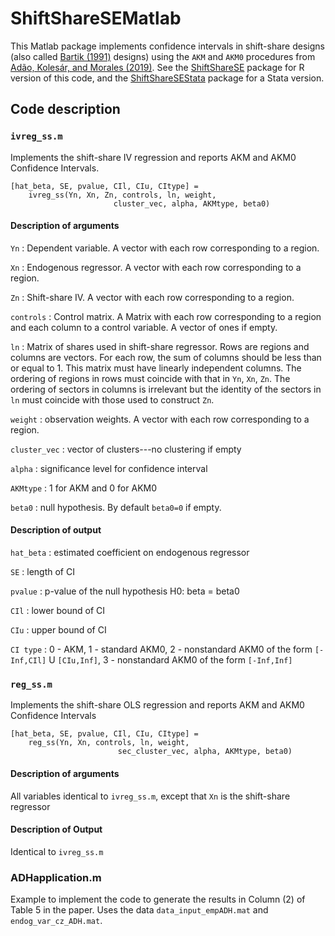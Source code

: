 # ShiftShareSEMatlab

This Matlab package implements confidence intervals in shift-share designs (also
called [Bartik (1991)](http://research.upjohn.org/up_press/77/) designs) using
the `AKM` and `AKM0` procedures from [Adão, Kolesár, and Morales
(2019)](https://doi.org/10.1093/qje/qjz025). See the
[ShiftShareSE](https://github.com/kolesarm/ShiftShareSE) package for R version
of this code, and the
[ShiftShareSEStata](https://github.com/zhangxiang0822/ShiftShareSEStata) package
for a Stata version.

## Code description

### `ivreg_ss.m`

Implements the shift-share IV regression and reports AKM and AKM0 Confidence
Intervals.

```
[hat_beta, SE, pvalue, CIl, CIu, CItype] =
    ivreg_ss(Yn, Xn, Zn, controls, ln, weight,
                       cluster_vec, alpha, AKMtype, beta0)
```

#### Description of arguments

`Yn`
  : Dependent variable. A vector with each row corresponding to a region.

`Xn`
  : Endogenous regressor. A vector with each row corresponding to a region.

`Zn`
  : Shift-share IV. A vector with each row corresponding to a region.

`controls`
  : Control matrix. A Matrix with each row corresponding to a region and each
    column to a control variable. A vector of ones if empty.

`ln`
: Matrix of shares used in shift-share regressor. Rows are regions and columns
    are vectors. For each row, the sum of columns should be less than or equal
    to 1. This matrix must have linearly independent columns. The ordering of
    regions in rows must coincide with that in `Yn`, `Xn`, `Zn`. The ordering of
    sectors in columns is irrelevant but the identity of the sectors in `ln`
    must coincide with those used to construct `Zn`.

`weight`
  : observation weights. A vector with each row corresponding to a region.

`cluster_vec`
  : vector of clusters---no clustering if empty

`alpha`
  : significance level for confidence interval

`AKMtype`
  : 1 for AKM and 0 for AKM0

`beta0`
  : null hypothesis. By default `beta0=0` if empty.

#### Description of output

  `hat_beta`
  : estimated coefficient on endogenous regressor

  `SE`
  : length of CI

  `pvalue`
  : p-value of the null hypothesis H0: beta = beta0

  `CIl`
  : lower bound of CI

  `CIu`
  : upper bound of CI

  `CI type`
  : 0 - AKM, 1 - standard AKM0, 2 - nonstandard AKM0 of the form
    `[-Inf,CIl]` U  `[CIu,Inf]`, 3 - nonstandard AKM0 of the form `[-Inf,Inf]`

### `reg_ss.m`

Implements the shift-share OLS regression and reports AKM and AKM0 Confidence
Intervals

```
[hat_beta, SE, pvalue, CIl, CIu, CItype] =
    reg_ss(Yn, Xn, controls, ln, weight,
                        sec_cluster_vec, alpha, AKMtype, beta0)
```

#### Description of arguments

All variables identical to `ivreg_ss.m`, except that `Xn` is the
shift-share regressor

#### Description of Output

Identical to `ivreg_ss.m`

### ADHapplication.m

Example to implement the code to generate the results in Column (2) of Table 5
in the paper. Uses the data `data_input_empADH.mat` and `endog_var_cz_ADH.mat`.
